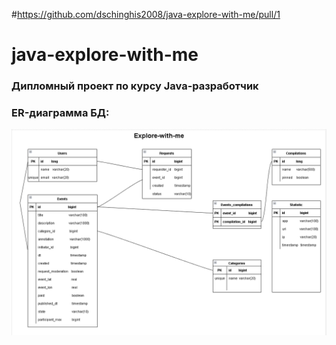 #https://github.com/dschinghis2008/java-explore-with-me/pull/1
# java-explore-with-me
### Дипломный проект по курсу Java-разработчик

### ER-диаграмма БД:

![](https://github.com/dschinghis2008/java-explore-with-me/blob/develop/dipl_bd.png?raw=true)

